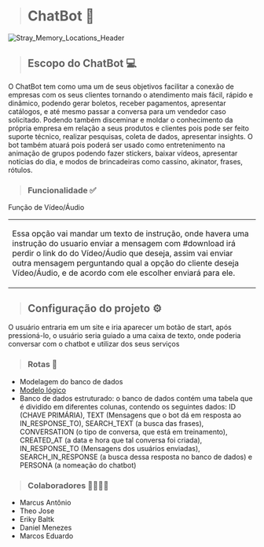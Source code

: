 > <h1>ChatBot 🤖</h1>

![Stray_Memory_Locations_Header](https://user-images.githubusercontent.com/114959566/194672659-9fadece2-8f84-4791-952d-68fa9f54c5c1.jpg)

> ## Escopo do ChatBot 💻

O ChatBot tem como uma um de seus objetivos facilitar a conexão de empresas com os seus clientes tornando o atendimento mais fácil, rápido e dinâmico, podendo gerar boletos, receber pagamentos, apresentar catálogos, e até mesmo passar a conversa para um vendedor caso solicitado. Podendo também disceminar e moldar o conhecimento da própria empresa em relação a seus produtos e clientes pois pode ser feito suporte técnico, realizar pesquisas, coleta de dados, apresentar insights. O bot também atuará pois poderá ser usado como entretenimento na animação de grupos podendo fazer stickers, baixar vídeos, apresentar notícias do dia, e modos de brincadeiras como cassino, akinator, frases, rótulos.

> ### Funcionalidade ✅

<table>

<div>

<tr>
Função de Vídeo/Áudio 
</tr>

<td>

Essa opção vai mandar um texto de instrução, onde havera uma instrução do usuario enviar a mensagem com #download irá perdir o link do do Vídeo/Áudio que deseja, assim vai enviar outra mensagem perguntando qual a opção do cliente deseja Vídeo/Áudio, e de acordo com ele escolher enviará para ele.

</div>

</td>

</table>

> ## Configuração do projeto ⚙️ 

O usuário entraria em um site e iria aparecer um botão de start, após pressioná-lo, o usuário seria guiado a uma caixa de texto, onde poderia conversar com o chatbot e utilizar dos seus serviços

> ### Rotas 🧭

<ul>
<li> Modelagem do banco de dados </li>
<li><a href ="https://drive.google.com/file/d/1VPQC5MrVUA1qp6NIkTnf1t1hIRnMC4Pt/view?usp=sharing"> Modelo lógico  <a> </li>
<li> Banco de dados estruturado: o banco de dados contém uma tabela que é dividido em diferentes colunas, contendo os seguintes dados: ID (CHAVE PRIMÁRIA), TEXT (Mensagens que o bot dá em resposta ao IN_RESPONSE_TO), SEARCH_TEXT (a busca das frases), CONVERSATION (o tipo de conversa, que está em treinamento), CREATED_AT (a data e hora que tal conversa foi criada), IN_RESPONSE_TO (Mensagens dos usuários enviadas), SEARCH_IN_RESPONSE (a busca dessa resposta no banco de dados) e PERSONA (a nomeação do chatbot)  </li>
</ul>

> ### Colaboradores 👨‍👨‍👦‍👦
<ul> 
<li>Marcus Antônio</li>
<li>Theo Jose</li>
<li>Eriky Baltk</li>
<li>Daniel Menezes</li>
<li>Marcos Eduardo </li>
</ul>



<a href =""> <a>
